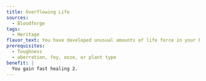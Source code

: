 ```yaml
---
title: Overflowing Life
sources:
  - Bloodforge
tags:
  - Heritage
flavor_text: You have developed unusual amounts of life force in your body.
prerequisites:
  - Toughness
  - aberration, fey, ooze, or plant type
benefit: |
  You gain fast healing 2.
---
```

